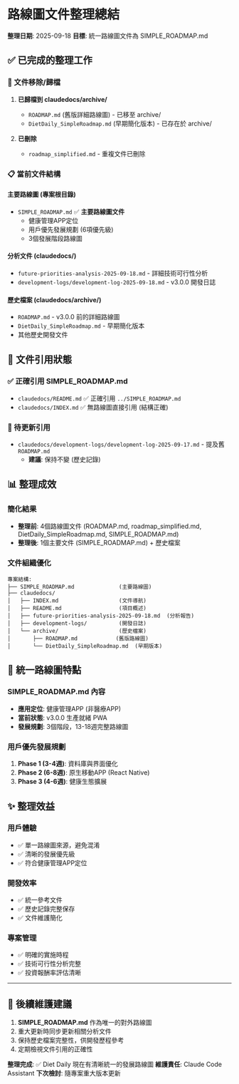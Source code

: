 # 路線圖文件整理總結

**整理日期**: 2025-09-18
**目標**: 統一路線圖文件為 SIMPLE_ROADMAP.md

## ✅ 已完成的整理工作

### 📁 文件移除/歸檔
1. **已歸檔到 claudedocs/archive/**
   - `ROADMAP.md` (舊版詳細路線圖) - 已移至 archive/
   - `DietDaily_SimpleRoadmap.md` (早期簡化版本) - 已存在於 archive/

2. **已刪除**
   - `roadmap_simplified.md` - 重複文件已刪除

### 📋 當前文件結構

#### **主要路線圖 (專案根目錄)**
- `SIMPLE_ROADMAP.md` ✅ **主要路線圖文件**
  - 健康管理APP定位
  - 用戶優先發展規劃 (6項優先級)
  - 3個發展階段路線圖

#### **分析文件 (claudedocs/)**
- `future-priorities-analysis-2025-09-18.md` - 詳細技術可行性分析
- `development-logs/development-log-2025-09-18.md` - v3.0.0 開發日誌

#### **歷史檔案 (claudedocs/archive/)**
- `ROADMAP.md` - v3.0.0 前的詳細路線圖
- `DietDaily_SimpleRoadmap.md` - 早期簡化版本
- 其他歷史開發文件

## 🎯 文件引用狀態

### ✅ 正確引用 SIMPLE_ROADMAP.md
- `claudedocs/README.md` ✅ 正確引用 `../SIMPLE_ROADMAP.md`
- `claudedocs/INDEX.md` ✅ 無路線圖直接引用 (結構正確)

### 📝 待更新引用
- `claudedocs/development-logs/development-log-2025-09-17.md` - 提及舊 `ROADMAP.md`
  - **建議**: 保持不變 (歷史記錄)

## 📊 整理成效

### **簡化結果**
- **整理前**: 4個路線圖文件 (ROADMAP.md, roadmap_simplified.md, DietDaily_SimpleRoadmap.md, SIMPLE_ROADMAP.md)
- **整理後**: 1個主要文件 (SIMPLE_ROADMAP.md) + 歷史檔案

### **文件組織優化**
```
專案結構:
├── SIMPLE_ROADMAP.md              (主要路線圖)
├── claudedocs/
│   ├── INDEX.md                   (文件導航)
│   ├── README.md                  (項目概述)
│   ├── future-priorities-analysis-2025-09-18.md  (分析報告)
│   ├── development-logs/          (開發日誌)
│   └── archive/                   (歷史檔案)
│       ├── ROADMAP.md            (舊版路線圖)
│       └── DietDaily_SimpleRoadmap.md  (早期版本)
```

## 🌟 統一路線圖特點

### **SIMPLE_ROADMAP.md 內容**
- **應用定位**: 健康管理APP (非醫療APP)
- **當前狀態**: v3.0.0 生產就緒 PWA
- **發展規劃**: 3個階段，13-18週完整路線圖

### **用戶優先發展規劃**
1. **Phase 1 (3-4週)**: 資料庫與界面優化
2. **Phase 2 (6-8週)**: 原生移動APP (React Native)
3. **Phase 3 (4-6週)**: 健康生態擴展

## ✨ 整理效益

### **用戶體驗**
- ✅ 單一路線圖來源，避免混淆
- ✅ 清晰的發展優先級
- ✅ 符合健康管理APP定位

### **開發效率**
- ✅ 統一參考文件
- ✅ 歷史記錄完整保存
- ✅ 文件維護簡化

### **專案管理**
- ✅ 明確的實施時程
- ✅ 技術可行性分析完整
- ✅ 投資報酬率評估清晰

---

## 📝 後續維護建議

1. **SIMPLE_ROADMAP.md** 作為唯一的對外路線圖
2. 重大更新時同步更新相關分析文件
3. 保持歷史檔案完整性，供開發歷程參考
4. 定期檢視文件引用的正確性

**整理完成**: ✅ Diet Daily 現在有清晰統一的發展路線圖
**維護責任**: Claude Code Assistant
**下次檢討**: 隨專案重大版本更新